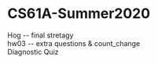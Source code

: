 # CS61A-Summer2020
Hog -- final stretagy  
hw03 -- extra questions & count_change  
Diagnostic Quiz
